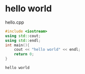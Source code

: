 # hello world
hello.cpp 
```cpp
#include <iostream>
using std::cout;
using std::endl;
int main(){
    cout << "hello world" << endl;
    return 0;
}
```
```
hello world
```